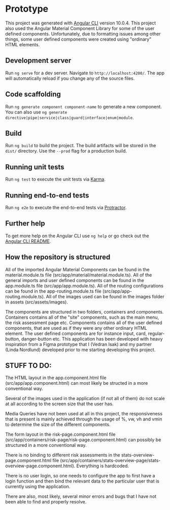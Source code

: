 # Prototype

This project was generated with [Angular CLI](https://github.com/angular/angular-cli) version 10.0.4.
This project also used the Angular Material Component Library for some of the user defined components.
Unfortunately, due to formatting issues among other things, some user defined components were created using
"ordinary" HTML elements. 

## Development server

Run `ng serve` for a dev server. Navigate to `http://localhost:4200/`. The app will automatically reload if you change any of the source files.

## Code scaffolding

Run `ng generate component component-name` to generate a new component. You can also use `ng generate directive|pipe|service|class|guard|interface|enum|module`.

## Build

Run `ng build` to build the project. The build artifacts will be stored in the `dist/` directory. Use the `--prod` flag for a production build.

## Running unit tests

Run `ng test` to execute the unit tests via [Karma](https://karma-runner.github.io).

## Running end-to-end tests

Run `ng e2e` to execute the end-to-end tests via [Protractor](http://www.protractortest.org/).

## Further help

To get more help on the Angular CLI use `ng help` or go check out the [Angular CLI README](https://github.com/angular/angular-cli/blob/master/README.md).

## How the repository is structured
All of the imported Angular Material Components can be found in the material.module.ts file (src/app/material/material.module.ts).
All of the general imports and user defined components can be found in the app.module.ts file (src/app/app.module.ts).
All of the routing configurations can be found in the app-routing.module.ts file (src/app/app-routing.module.ts).
All of the images used can be found in the images folder in assets (src/assets/images).

The components are structured in two folders, containers and components. Containers contains all of the "site" components, such as the main menu, the risk assessment page etc.
Components contains all of the user defined components, that are used as if they were any other ordinary HTML element. The user defined components are for instance input, card, regular-button, danger-button etc. 
This application has been developed with heavy inspiration from a Figma prototype that I (Vedran Isak) and my partner (Linda Nordlund) developed prior to me starting developing this project. 

## STUFF TO DO:

The HTML layout in the app.component.html file (src/app/app.component.html) can most likely be structed in a more conventional way.

Several of the images used in the application (if not all of them) do not scale at all according to the screen size that the user has.

Media Queries have not been used at all in this project, the responsiveness that is present is mainly achieved through the usage of %, vw, vh and vmin to determine the size of the different components. 

The form layout in the risk-page.component.html file (src/app/containers/risk-page/risk-page.component.html) can possibly be structured in a more conventional way.

There is no binding to different risk assessments in the stats-overview-page.component.html file (src/app/containers/stats-overview-page/stats-overview-page.component.html). Everything is hardcoded.

There is no user login, so one needs to configure the app to first have a login function and then bind the relevant data to the particular user that is currently using the application. 

There are also, most likely, several minor errors and bugs that I have not been able to find and properly resolve.
